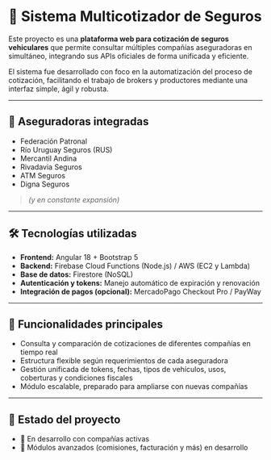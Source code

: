 # 🧾 Sistema Multicotizador de Seguros

Este proyecto es una **plataforma web para cotización de seguros vehiculares** que permite consultar múltiples compañías aseguradoras en simultáneo, integrando sus APIs oficiales de forma unificada y eficiente.

El sistema fue desarrollado con foco en la automatización del proceso de cotización, facilitando el trabajo de brokers y productores mediante una interfaz simple, ágil y robusta.

---

## 🚗 Aseguradoras integradas

- Federación Patronal  
- Río Uruguay Seguros (RUS)  
- Mercantil Andina  
- Rivadavia Seguros  
- ATM Seguros  
- Digna Seguros

> *(y en constante expansión)*

---

## 🛠️ Tecnologías utilizadas


- **Frontend:** Angular 18 + Bootstrap 5  
- **Backend:** Firebase Cloud Functions (Node.js) / AWS (EC2 y Lambda)  
- **Base de datos:** Firestore (NoSQL)  
- **Autenticación y tokens:** Manejo automático de expiración y renovación  
- **Integración de pagos (opcional):** MercadoPago Checkout Pro / PayWay  

---

## 🎯 Funcionalidades principales

- Consulta y comparación de cotizaciones de diferentes compañías en tiempo real  
- Estructura flexible según requerimientos de cada aseguradora  
- Gestión unificada de tokens, fechas, tipos de vehículos, usos, coberturas y condiciones fiscales  
- Módulo escalable, preparado para ampliarse con nuevas compañías  

---

## 🚧 Estado del proyecto

- 🔧 En desarrollo con compañías activas  
- 🔧 Módulos avanzados (comisiones, facturación y más) en desarrollo  

